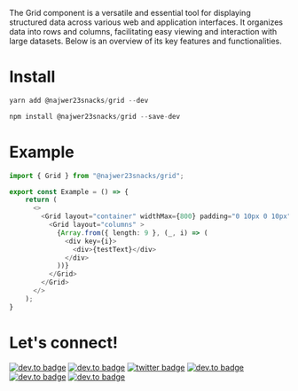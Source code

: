 The Grid component is a versatile and essential tool for displaying structured data across various web and application interfaces. It organizes data into rows and columns, facilitating easy viewing and interaction with large datasets. Below is an overview of its key features and functionalities.

# Install

```js
yarn add @najwer23snacks/grid --dev
```

```js
npm install @najwer23snacks/grid --save-dev
```

# Example

```typescript
import { Grid } from "@najwer23snacks/grid";

export const Example = () => {
    return (
      <>
        <Grid layout="container" widthMax={800} padding="0 10px 0 10px">
          <Grid layout="columns" >
            {Array.from({ length: 9 }, (_, i) => (
              <div key={i}>
                <div>{testText}</div>
              </div>
            ))}
          </Grid>
        </Grid>
      </>
    );
}
```

# Let's connect!

[![dev.to badge](https://img.shields.io/badge/-Portfolio-%239F2B68?style=flat&logo=GoogleChrome&logoColor=white)](https://najwer23.github.io/)
[![dev.to badge](https://img.shields.io/badge/-Résumé-%23017745?style=flat&logo=AdobeAcrobatReader&logoColor=white)](https://najwer23.github.io/resume/)
[![twitter badge](https://img.shields.io/badge/-najwer23-%231FA1F1?style=flat&logo=x&logoColor=white)](https://twitter.com/najwer23)
[![dev.to badge](https://img.shields.io/badge/-najwer23-%230177B5?style=flat&logo=linkedin)](https://www.linkedin.com/in/najwer23)
[![dev.to badge](https://img.shields.io/badge/-najwer23-%23ffffff?style=flat&logo=Leetcode)](https://leetcode.com/najwer23/)
[![dev.to badge](https://img.shields.io/badge/-najwer23-%23cb3837?style=flat&logo=Npm)](https://www.npmjs.com/~najwer23)
